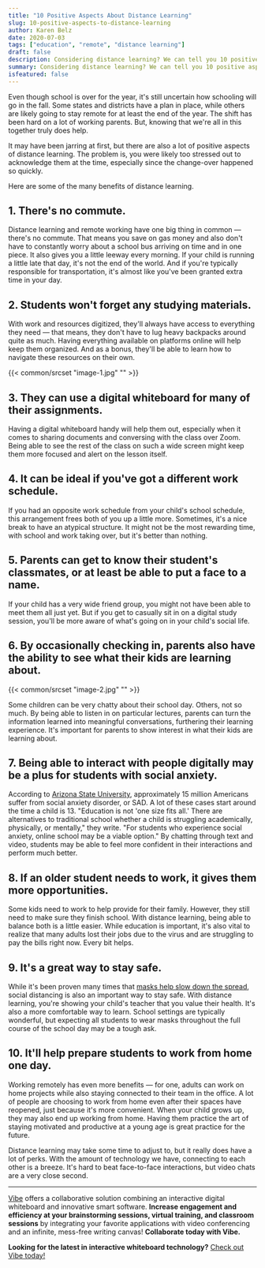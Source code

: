 ```yaml
---
title: "10 Positive Aspects About Distance Learning"
slug: 10-positive-aspects-to-distance-learning
author: Karen Belz
date: 2020-07-03
tags: ["education", "remote", "distance learning"]
draft: false
description: Considering distance learning? We can tell you 10 positive aspects of distance learning.
summary: Considering distance learning? We can tell you 10 positive aspects of distance learning.
isfeatured: false
---
```




Even though school is over for the year, it's still uncertain how schooling will go in the fall. Some states and districts have a plan in place, while others are likely going to stay remote for at least the end of the year. The shift has been hard on a lot of working parents. But, knowing that we're all in this together truly does help.

It may have been jarring at first, but there are also a lot of positive aspects of distance learning. The problem is, you were likely too stressed out to acknowledge them at the time, especially since the change-over happened so quickly. 

Here are some of the many benefits of distance learning. 


## 1. There's no commute. 

Distance learning and remote working have one big thing in common — there's no commute. That means you save on gas money and also don't have to constantly worry about a school bus arriving on time and in one piece. It also gives you a little leeway every morning. If your child is running a little late that day, it's not the end of the world. And if you're typically responsible for transportation, it's almost like you've been granted extra time in your day.


## 2. Students won't forget any studying materials. 

With work and resources digitized, they'll always have access to everything they need — that means, they don't have to lug heavy backpacks around quite as much. Having everything available on platforms online will help keep them organized. And as a bonus, they'll be able to learn how to navigate these resources on their own. 


{{< common/srcset "image-1.jpg" "" >}}



## 3. They can use a digital whiteboard for many of their assignments. 

Having a digital whiteboard handy will help them out, especially when it comes to sharing documents and conversing with the class over Zoom. Being able to see the rest of the class on such a wide screen might keep them more focused and alert on the lesson itself. 


## 4. It can be ideal if you've got a different work schedule. 

If you had an opposite work schedule from your child's school schedule, this arrangement frees both of you up a little more. Sometimes, it's a nice break to have an atypical structure. It might not be the most rewarding time, with school and work taking over, but it's better than nothing.


## 5. Parents can get to know their student's classmates, or at least be able to put a face to a name. 

If your child has a very wide friend group, you might not have been able to meet them all just yet. But if you get to casually sit in on a digital study session, you'll be more aware of what's going on in your child's social life. 


## 6. By occasionally checking in, parents also have the ability to see what their kids are learning about. 
{{< common/srcset "image-2.jpg" "" >}}


Some children can be very chatty about their school day. Others, not so much. By being able to listen in on particular lectures, parents can turn the information learned into meaningful conversations, furthering their learning experience. It's important for parents to show interest in what their kids are learning about. 


## 7. Being able to interact with people digitally may be a plus for students with social anxiety. 

According to [Arizona State University](https://www.asuprepdigital.org/can-students-with-social-anxiety-benefit-from-online-school/), approximately 15 million Americans suffer from social anxiety disorder, or SAD. A lot of these cases start around the time a child is 13. "Education is not 'one size fits all.' There are alternatives to traditional school whether a child is struggling academically, physically, or mentally," they write. "For students who experience social anxiety, online school may be a viable option." By chatting through text and video, students may be able to feel more confident in their interactions and perform much better. 


## 8. If an older student needs to work, it gives them more opportunities. 

Some kids need to work to help provide for their family. However, they still need to make sure they finish school. With distance learning, being able to balance both is a little easier. While education is important, it's also vital to realize that many adults lost their jobs due to the virus and are struggling to pay the bills right now. Every bit helps.


## 9. It's a great way to stay safe. 

While it's been proven many times that [masks help slow down the spread](https://www.ucsf.edu/news/2020/06/417906/still-confused-about-masks-heres-science-behind-how-face-masks-prevent), social distancing is also an important way to stay safe. With distance learning, you're showing your child's teacher that you value their health. It's also a more comfortable way to learn. School settings are typically wonderful, but expecting all students to wear masks throughout the full course of the school day may be a tough ask. 


## 10. It'll help prepare students to work from home one day. 

Working remotely has even more benefits — for one, adults can work on home projects while also staying connected to their team in the office. A lot of people are choosing to work from home even after their spaces have reopened, just because it's more convenient. When your child grows up, they may also end up working from home. Having them practice the art of staying motivated and productive at a young age is great practice for the future.

Distance learning may take some time to adjust to, but it really does have a lot of perks. With the amount of technology we have, connecting to each other is a breeze. It's hard to beat face-to-face interactions, but video chats are a very close second. 


----------

[Vibe](https://vibe.us/) offers a collaborative solution combining an interactive digital whiteboard and innovative smart software. **Increase engagement and efficiency at your brainstorming sessions, virtual training, and classroom sessions** by integrating your favorite applications with video conferencing and an infinite, mess-free writing canvas! **Collaborate today with Vibe.**

**Looking for the latest in interactive whiteboard technology?** [Check out Vibe today!](https://vibe.us/order/)
